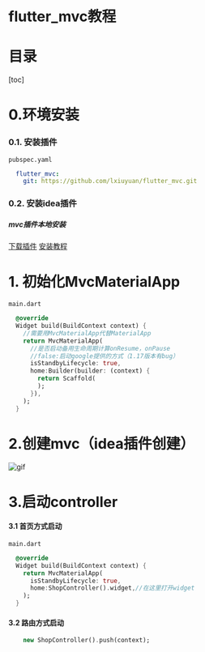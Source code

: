 # flutter_mvc教程
# 目录
[toc]
# 0.环境安装
### 0.1. 安装插件
`pubspec.yaml`
```yaml
  flutter_mvc:
    git: https://github.com/lxiuyuan/flutter_mvc.git
```

### 0.2. 安装idea插件
##### mvc插件本地安装
[下载插件](https://github.com/lxiuyuan/flutter_mvc/raw/master/plugin/flutter_mvc.zip)
[安装教程](https://www.jianshu.com/p/ba154b1518ec)<br/>

# 1. 初始化MvcMaterialApp
`main.dart`
```Dart
  @override
  Widget build(BuildContext context) {
    //需要用MvcMaterialApp代替MaterialApp
    return MvcMaterialApp(
      //是否启动备用生命周期计算onResume，onPause
      //false:启动google提供的方式（1.17版本有bug）
      isStandbyLifecycle: true,
      home:Builder(builder: (context) {
        return Scaffold(
        );
      }),
    );
  }
```

# 2.创建mvc（idea插件创建）

![gif](https://p6-juejin.byteimg.com/tos-cn-i-k3u1fbpfcp/a7a1537a01a545308da600250857b766~tplv-k3u1fbpfcp-zoom-1.image)


# 3.启动controller
#### 3.1 首页方式启动
`main.dart`
```Dart
  @override
  Widget build(BuildContext context) {
    return MvcMaterialApp(
      isStandbyLifecycle: true,
      home:ShopController().widget,//在这里打开widget
    );
  }
```
#### 3.2 路由方式启动
```Dart
    new ShopController().push(context);
```



